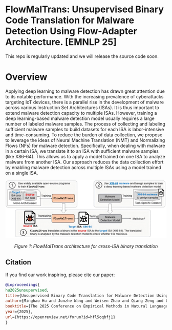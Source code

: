 # FlowMalTrans: Unsupervised Binary Code Translation for Malware Detection Using Flow-Adapter Architecture. [EMNLP 25]

This repo is regularly updated and we will release the source code soon. 

# Overview

Applying deep learning to malware detection has drawn great attention due to its notable performance. With the increasing prevalence of cyberattacks targeting IoT devices, there is a parallel rise in the development of malware across various Instruction Set Architectures (ISAs). It is thus important to extend malware detection capacity to multiple ISAs. However, training a deep learning-based malware detection model usually requires a large number of labeled malware samples. The process of collecting and labeling sufficient malware samples to build datasets for each ISA is labor-intensive and time-consuming. To reduce the burden of data collection, we propose to leverage the ideas of Neural Machine Translation (NMT) and Normalizing Flows (NFs) for malware detection. Specifically, when dealing with malware in a certain ISA, we translate it to an ISA with sufficient malware samples (like X86-64). This allows us to apply a model trained on one ISA to analyze malware from another ISA. Our approach reduces the data collection effort by enabling malware detection across multiple ISAs using a model trained on a single ISA.
<!-- Center the image -->
<p align="center">
  <img src="overview.png" alt="FlowMalTrans Architecture" width="1100"/>
</p>
<!-- Add caption -->
<p align="center">
  <em>Figure 1: FlowMalTrans architecture for cross-ISA binary translation</em>
</p>

## Citation

If you find our work inspiring, please cite our paper:

```bibtex
@inproceedings{
hu2025unsupervised,
title={Unsupervised Binary Code Translation for Malware Detection Using Flow-Adapter Architecture},
author={Minghao Hu and Junzhe Wang and Weisen Zhao and Qiang Zeng and Lannan Luo},
booktitle={The 2025 Conference on Empirical Methods in Natural Language Processing},
year={2025},
url={https://openreview.net/forum?id=hfl5oqbfj1}
}
```

